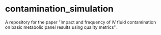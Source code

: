# contamination_simulation
A repository for the paper "Impact and frequency of IV fluid contamination on basic metabolic panel results using quality metrics".
